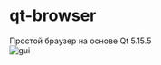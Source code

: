 # qt-browser
Простой браузер на основе Qt 5.15.5
<br />![gui](https://user-images.githubusercontent.com/46111337/230720746-f456de06-2cc8-4b64-b5fc-c39b2062554f.png)
